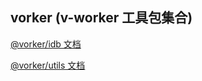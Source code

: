 ## vorker (v-worker 工具包集合)

[@vorker/idb 文档](https://wvit.github.io/vorker/modules/_vorker_idb.html)

[@vorker/utils 文档](https://wvit.github.io/vorker/modules/_vorker_utils.html)
